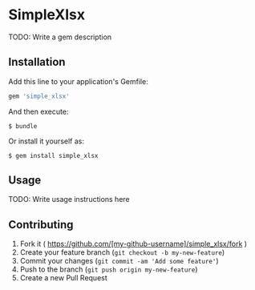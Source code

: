 # SimpleXlsx

TODO: Write a gem description

## Installation

Add this line to your application's Gemfile:

```ruby
gem 'simple_xlsx'
```

And then execute:

    $ bundle

Or install it yourself as:

    $ gem install simple_xlsx

## Usage

TODO: Write usage instructions here

## Contributing

1. Fork it ( https://github.com/[my-github-username]/simple_xlsx/fork )
2. Create your feature branch (`git checkout -b my-new-feature`)
3. Commit your changes (`git commit -am 'Add some feature'`)
4. Push to the branch (`git push origin my-new-feature`)
5. Create a new Pull Request
